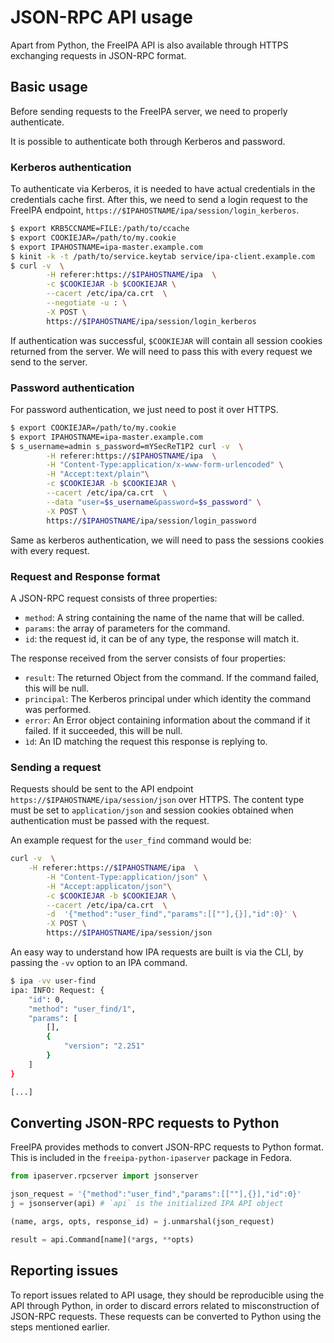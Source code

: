 # JSON-RPC API usage

Apart from Python, the FreeIPA API is also available through HTTPS exchanging
requests in JSON-RPC format.

## Basic usage

Before sending requests to the FreeIPA server, we need to properly authenticate.

It is possible to authenticate both through Kerberos and password.

### Kerberos authentication

To authenticate via Kerberos, it is needed to have actual credentials in the
credentials cache first. After this, we need to send a login request to the
FreeIPA endpoint, `https://$IPAHOSTNAME/ipa/session/login_kerberos`.

```bash
$ export KRB5CCNAME=FILE:/path/to/ccache
$ export COOKIEJAR=/path/to/my.cookie
$ export IPAHOSTNAME=ipa-master.example.com
$ kinit -k -t /path/to/service.keytab service/ipa-client.example.com
$ curl -v  \
        -H referer:https://$IPAHOSTNAME/ipa  \
        -c $COOKIEJAR -b $COOKIEJAR \
        --cacert /etc/ipa/ca.crt  \
        --negotiate -u : \
        -X POST \
        https://$IPAHOSTNAME/ipa/session/login_kerberos
```

If authentication was successful, `$COOKIEJAR` will contain all session cookies
returned from the server. We will need to pass this with every request we send
to the server.

### Password authentication

For password authentication, we just need to post it over HTTPS.

```bash
$ export COOKIEJAR=/path/to/my.cookie
$ export IPAHOSTNAME=ipa-master.example.com
$ s_username=admin s_password=mYSecReT1P2 curl -v  \
        -H referer:https://$IPAHOSTNAME/ipa  \
        -H "Content-Type:application/x-www-form-urlencoded" \
        -H "Accept:text/plain"\
        -c $COOKIEJAR -b $COOKIEJAR \
        --cacert /etc/ipa/ca.crt  \
        --data "user=$s_username&password=$s_password" \
        -X POST \
        https://$IPAHOSTNAME/ipa/session/login_password
```

Same as kerberos authentication, we will need to pass the sessions cookies with
every request.

### Request and Response format

A JSON-RPC request consists of three properties:

* `method`: A string containing the name of the name that will be called.
* `params`: the array of parameters for the command.
* `id`: the request id, it can be of any type, the response will match it.

The response received from the server consists of four properties:

* `result`: The returned Object from the command. If the command failed, this
  will be null.
* `principal`: The Kerberos principal under which identity the command was performed.
* `error`: An Error object containing information about the command if it
  failed. If it succeeded, this will be null.
* `ìd`: An ID matching the request this response is replying to.

### Sending a request

Requests should be sent to the API endpoint
`https://$IPAHOSTNAME/ipa/session/json` over HTTPS. The content type must be set
to `application/json` and session cookies obtained when authentication must be
passed with the request.

An example request for the `user_find` command would be:

```bash
curl -v  \
	-H referer:https://$IPAHOSTNAME/ipa  \
        -H "Content-Type:application/json" \
        -H "Accept:applicaton/json"\
        -c $COOKIEJAR -b $COOKIEJAR \
        --cacert /etc/ipa/ca.crt  \
        -d  '{"method":"user_find","params":[[""],{}],"id":0}' \
        -X POST \
        https://$IPAHOSTNAME/ipa/session/json
```

An easy way to understand how IPA requests are built is via the CLI, by passing
the `-vv` option to an IPA command.

```bash
$ ipa -vv user-find 
ipa: INFO: Request: {
    "id": 0,
    "method": "user_find/1",
    "params": [
        [],
        {
            "version": "2.251"
        }
    ]
}

[...]
```

## Converting JSON-RPC requests to Python

FreeIPA provides methods to convert JSON-RPC requests to Python format. This is
included in the `freeipa-python-ipaserver` package in Fedora.

```python
from ipaserver.rpcserver import jsonserver

json_request = '{"method":"user_find","params":[[""],{}],"id":0}'
j = jsonserver(api) # `api` is the initialized IPA API object

(name, args, opts, response_id) = j.unmarshal(json_request)

result = api.Command[name](*args, **opts)
```

## Reporting issues

To report issues related to API usage, they should be reproducible using the API
through Python, in order to discard errors related to misconstruction of
JSON-RPC requests. These requests can be converted to Python using the steps
mentioned earlier.
